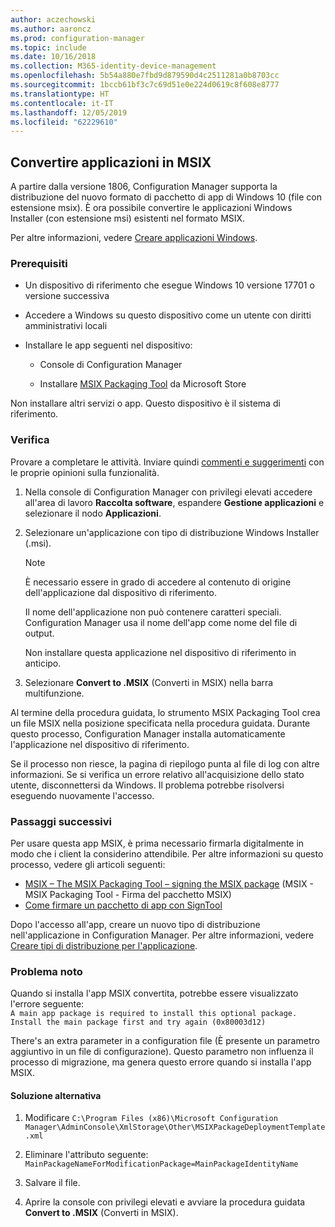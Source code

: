 ```yaml
---
author: aczechowski
ms.author: aaroncz
ms.prod: configuration-manager
ms.topic: include
ms.date: 10/16/2018
ms.collection: M365-identity-device-management
ms.openlocfilehash: 5b54a880e7fbd9d879590d4c2511281a0b8703cc
ms.sourcegitcommit: 1bccb61bf3c7c69d51e0e224d0619c8f608e8777
ms.translationtype: HT
ms.contentlocale: it-IT
ms.lasthandoff: 12/05/2019
ms.locfileid: "62229610"
---
```

## <a name="bkmk_msix"></a> Convertire applicazioni in MSIX
<!--1359029-->

A partire dalla versione 1806, Configuration Manager supporta la distribuzione del nuovo formato di pacchetto di app di Windows 10 (file con estensione msix). È ora possibile convertire le applicazioni Windows Installer (con estensione msi) esistenti nel formato MSIX. 

Per altre informazioni, vedere [Creare applicazioni Windows](/sccm/apps/get-started/creating-windows-applications#bkmk_general).


### <a name="prerequisites"></a>Prerequisiti

- Un dispositivo di riferimento che esegue Windows 10 versione 17701 o versione successiva  

- Accedere a Windows su questo dispositivo come un utente con diritti amministrativi locali  

- Installare le app seguenti nel dispositivo:  

    - Console di Configuration Manager  

    - Installare [MSIX Packaging Tool](https://www.microsoft.com/store/productId/9N5LW3JBCXKF) da Microsoft Store  

Non installare altri servizi o app. Questo dispositivo è il sistema di riferimento. 


### <a name="try-it-out"></a>Verifica

Provare a completare le attività. Inviare quindi [commenti e suggerimenti](/sccm/core/understand/find-help#product-feedback) con le proprie opinioni sulla funzionalità.

1. Nella console di Configuration Manager con privilegi elevati accedere all'area di lavoro **Raccolta software**, espandere **Gestione applicazioni** e selezionare il nodo **Applicazioni**.  

2. Selezionare un'applicazione con tipo di distribuzione Windows Installer (.msi).  

    > [!Note]  
    > È necessario essere in grado di accedere al contenuto di origine dell'applicazione dal dispositivo di riferimento.  
    > 
    > Il nome dell'applicazione non può contenere caratteri speciali. Configuration Manager usa il nome dell'app come nome del file di output.  
    > 
    > Non installare questa applicazione nel dispositivo di riferimento in anticipo.  

3. Selezionare **Convert to .MSIX** (Converti in MSIX) nella barra multifunzione.

Al termine della procedura guidata, lo strumento MSIX Packaging Tool crea un file MSIX nella posizione specificata nella procedura guidata. Durante questo processo, Configuration Manager installa automaticamente l'applicazione nel dispositivo di riferimento.

Se il processo non riesce, la pagina di riepilogo punta al file di log con altre informazioni. Se si verifica un errore relativo all'acquisizione dello stato utente, disconnettersi da Windows. Il problema potrebbe risolversi eseguendo nuovamente l'accesso.

### <a name="next-steps"></a>Passaggi successivi

Per usare questa app MSIX, è prima necessario firmarla digitalmente in modo che i client la considerino attendibile. Per altre informazioni su questo processo, vedere gli articoli seguenti: 
- [MSIX – The MSIX Packaging Tool – signing the MSIX package](https://blogs.msdn.microsoft.com/sgern/2018/09/06/msix-the-msix-packaging-tool-signing-the-msix-package/) (MSIX - MSIX Packaging Tool - Firma del pacchetto MSIX)
- [Come firmare un pacchetto di app con SignTool](https://docs.microsoft.com/windows/desktop/appxpkg/how-to-sign-a-package-using-signtool)

Dopo l'accesso all'app, creare un nuovo tipo di distribuzione nell'applicazione in Configuration Manager. Per altre informazioni, vedere [Creare tipi di distribuzione per l'applicazione](/sccm/apps/deploy-use/create-applications#bkmk_create-dt).


### <a name="known-issue"></a>Problema noto

<!--3212701-->
Quando si installa l'app MSIX convertita, potrebbe essere visualizzato l'errore seguente:  
`A main app package is required to install this optional package. Install the main package first and try again (0x80003d12)`  

There's an extra parameter in a configuration file (È presente un parametro aggiuntivo in un file di configurazione). Questo parametro non influenza il processo di migrazione, ma genera questo errore quando si installa l'app MSIX. 

#### <a name="workaround"></a>Soluzione alternativa
1. Modificare `C:\Program Files (x86)\Microsoft Configuration Manager\AdminConsole\XmlStorage\Other\MSIXPackageDeploymentTemplate.xml`  

2. Eliminare l'attributo seguente: `MainPackageNameForModificationPackage=MainPackageIdentityName`  

3. Salvare il file.  

4. Aprire la console con privilegi elevati e avviare la procedura guidata **Convert to .MSIX** (Converti in MSIX).  


